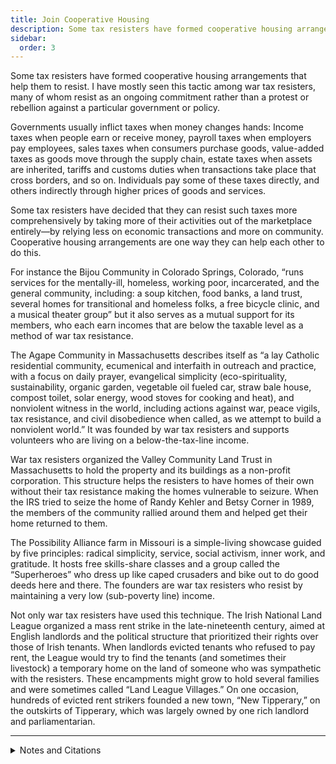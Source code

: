 ```yaml
---
title: Join Cooperative Housing
description: Some tax resisters have formed cooperative housing arrangements that help them to resist.
sidebar:
  order: 3
---
```

Some tax resisters have formed cooperative housing arrangements that help them to resist.
I have mostly seen this tactic among war tax resisters, many of whom resist as an ongoing commitment rather than a protest or rebellion against a particular government or policy.

Governments usually inflict taxes when money changes hands:
Income taxes when people earn or receive money, payroll taxes when employers pay employees, sales taxes when consumers purchase goods, value-added taxes as goods move through the supply chain, estate taxes when assets are inherited, tariffs and customs duties when transactions take place that cross borders, and so on.
Individuals pay some of these taxes directly, and others indirectly through higher prices of goods and services.

Some tax resisters have decided that they can resist such taxes more comprehensively by taking more of their activities out of the marketplace entirely—by relying less on economic transactions and more on community.
Cooperative housing arrangements are one way they can help each other to do this.

For instance the Bijou Community in Colorado Springs, Colorado, “runs services for the mentally-ill, homeless, working poor, incarcerated, and the general community, including: a soup kitchen, food banks, a land trust, several homes for transitional and homeless folks, a free bicycle clinic, and a musical theater group” but it also serves as a mutual support for its members, who each earn incomes that are below the taxable level as a method of war tax resistance.

The Agape Community in Massachusetts describes itself as “a lay Catholic residential community, ecumenical and interfaith in outreach and practice, with a focus on daily prayer, evangelical simplicity (eco-spirituality, sustainability, organic garden, vegetable oil fueled car, straw bale house, compost toilet, solar energy, wood stoves for cooking and heat), and nonviolent witness in the world, including actions against war, peace vigils, tax resistance, and civil disobedience when called, as we attempt to build a nonviolent world.”
It was founded by war tax resisters and supports volunteers who are living on a below-the-tax-line income.

War tax resisters organized the Valley Community Land Trust in Massachusetts to hold the property and its buildings as a non-profit corporation.
This structure helps the resisters to have homes of their own without their tax resistance making the homes vulnerable to seizure.
When the IRS tried to seize the home of Randy Kehler and Betsy Corner in 1989, the members of the community rallied around them and helped get their home returned to them.

The Possibility Alliance farm in Missouri is a simple-living showcase guided by five principles: radical simplicity, service, social activism, inner work, and gratitude.
It hosts free skills-share classes and a group called the “Superheroes” who dress up like caped crusaders and bike out to do good deeds here and there.
The founders are war tax resisters who resist by maintaining a very low (sub-poverty line) income.

Not only war tax resisters have used this technique.
The Irish National Land League organized a mass rent strike in the late-nineteenth century, aimed at English landlords and the political structure that prioritized their rights over those of Irish tenants.
When landlords evicted tenants who refused to pay rent, the League would try to find the tenants (and sometimes their livestock) a temporary home on the land of someone who was sympathetic with the resisters.
These encampments might grow to hold several families and were sometimes called “Land League Villages.”
On one occasion, hundreds of evicted rent strikers founded a new town, “New Tipperary,” on the outskirts of Tipperary, which was largely owned by one rich landlord and parliamentarian.

<hr />

<details>
<summary>Notes and Citations</summary>

* Weismann, Eric [“Non-Violence”](http://www.zcommunications.org/non-violence-by-evan-weissman) <i>ZNet</i> 3 April 2005
* [“About Us—Agape Community”](http://www.agapecommunity.org/AboutUs/tabid/56/Default.aspx)
* Gee, Rick “The Great Anti-War Films: An Act of Conscience” <i>LewRockwell.com</i> 30 January 2002
* Steyaert, Karl “Compassionate Justice & Compassionate Communities” <i>Embracing Mystery</i> 5 March 2010
* “New Tipperary Town” <i>New York Times</i> 23 January 1890

</details>
